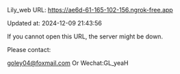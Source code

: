 Lily_web URL: https://ae6d-61-165-102-156.ngrok-free.app

Updated at: 2024-12-09 21:43:56

If you cannot open this URL, the server might be down.

Please contact: 

goley04@foxmail.com Or Wechat:GL_yeaH
